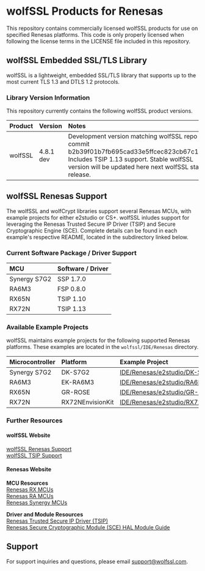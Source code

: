 # wolfSSL Products for Renesas

This repository contains commercially licensed wolfSSL products for use on
specified Renesas platforms. This code is only properly licensed when following
the license terms in the LICENSE file included in this repository.

## wolfSSL Embedded SSL/TLS Library

wolfSSL is a lightweight, embedded SSL/TLS library that supports up to the most
current TLS 1.3 and DTLS 1.2 protocols.

### Library Version Information

This repository currently contains the following wolfSSL product versions.

|Product|Version|Notes|
|:--|:--|:--|
|wolfSSL|4.8.1 dev|Development version matching wolfSSL repo commit b2b39f01b7fb695cad33e5ffcec823cb67c16bc7. Includes TSIP 1.13 support. Stable wolfSSL version will be updated here next wolfSSL stable release.|

## wolfSSL Renesas Support

The wolfSSL and wolfCrypt libraries support several Renesas MCUs, with example
projects for either e2studio or CS+. wolfSSL inludes support for leveraging the
Renesas Trusted Secure IP Driver (TSIP) and Secure Cryptographic Engine (SCE).
Complete details can be found in each example's respective README, located
in the subdirectory linked below.

### Current Software Package / Driver Support

|MCU|Software / Driver|
|:--|:--|
|Synergy S7G2|SSP 1.7.0|
|RA6M3|FSP 0.8.0|
|RX65N|TSIP 1.10|
|RX72N|TSIP 1.13|

### Available Example Projects

wolfSSL maintains example projects for the following supported Renesas
platforms. These examples are located in the ```wolfssl/IDE/Renesas```
directory.

|Microcontroller|Platform|Example Project|
|:--|:--|:--|
|Synergy S7G2|DK-S7G2|[IDE/Renesas/e2studio/DK-S7G2](./wolfssl-4.8.1-commercial/IDE/Renesas/e2studio/DK-S7G2)|
|RA6M3|EK-RA6M3|[IDE/Renesas/e2studio/RA6M3](./wolfssl-4.8.1-commercial/IDE/Renesas/e2studio/RA6M3)|
|RX65N|GR-ROSE|[IDE/Renesas/e2studio/GR-ROSE](./wolfssl-4.8.1-commercial/IDE/Renesas/e2studio/GR-ROSE)|
|RX72N|RX72NEnvisionKit|[IDE/Renesas/e2studio/RX72NEnvisionKit](./wolfssl-4.8.1-commercial/IDE/Renesas/e2studio/RX72NEnvisionKit)|

### Further Resources

#### wolfSSL Website
[wolfSSL Renesas Support](https://www.wolfssl.com/docs/renesas/) \
[wolfSSL TSIP Support](https://www.wolfssl.com/docs/wolfssl-renesas-tsip/)

#### Renesas Website

**MCU Resources**\
[Renesas RX MCUs](https://www.renesas.com/us/en/products/microcontrollers-microprocessors/rx-32-bit-performance-efficiency-mcus) \
[Renesas RA MCUs](https://www.renesas.com/us/en/products/microcontrollers-microprocessors/ra-cortex-m-mcus) \
[Renesas Synergy MCUs](https://www.renesas.com/us/en/products/microcontrollers-microprocessors/renesas-synergy-platform-mcus)

**Driver and Module Resources**\
[Renesas Trusted Secure IP Driver (TSIP)](https://www.renesas.com/us/en/software-tool/trusted-secure-ip-driver) \
[Renesas Secure Cryptographic Module (SCE) HAL Module Guide](https://www.renesas.com/us/en/document/apn/sce-hal-module-guide-application-project)

## Support

For support inquiries and questions, please email support@wolfssl.com.

